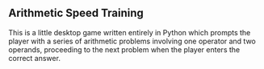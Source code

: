 ## Arithmetic Speed Training

This is a little desktop game written entirely in Python which prompts the player with a series of arithmetic problems involving one operator and two operands, proceeding to the next problem when the player enters the correct answer. 